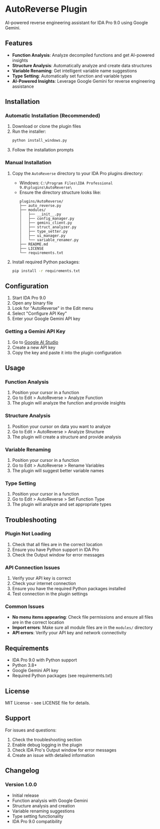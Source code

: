 # AutoReverse Plugin

AI-powered reverse engineering assistant for IDA Pro 9.0 using Google Gemini.

## Features

- **Function Analysis**: Analyze decompiled functions and get AI-powered insights
- **Structure Analysis**: Automatically analyze and create data structures
- **Variable Renaming**: Get intelligent variable name suggestions
- **Type Setting**: Automatically set function and variable types
- **AI-Powered Insights**: Leverage Google Gemini for reverse engineering assistance

## Installation

### Automatic Installation (Recommended)

1. Download or clone the plugin files
2. Run the installer:
   ```bash
   python install_windows.py
   ```
3. Follow the installation prompts

### Manual Installation

1. Copy the `AutoReverse` directory to your IDA Pro plugins directory:
   - Windows: `C:\Program Files\IDA Professional 9.0\plugins\AutoReverse\`
   - Ensure the directory structure looks like:
     ```
     plugins/AutoReverse/
     ├── auto_reverse.py
     ├── modules/
     │   ├── __init__.py
     │   ├── config_manager.py
     │   ├── gemini_client.py
     │   ├── struct_analyzer.py
     │   ├── type_setter.py
     │   ├── ui_manager.py
     │   └── variable_renamer.py
     ├── README.md
     ├── LICENSE
     └── requirements.txt
     ```

2. Install required Python packages:
   ```bash
   pip install -r requirements.txt
   ```

## Configuration

1. Start IDA Pro 9.0
2. Open any binary file
3. Look for "AutoReverse" in the Edit menu
4. Select "Configure API Key"
5. Enter your Google Gemini API key

### Getting a Gemini API Key

1. Go to [Google AI Studio](https://makersuite.google.com/app/apikey)
2. Create a new API key
3. Copy the key and paste it into the plugin configuration

## Usage

### Function Analysis

1. Position your cursor in a function
2. Go to Edit > AutoReverse > Analyze Function
3. The plugin will analyze the function and provide insights

### Structure Analysis

1. Position your cursor on data you want to analyze
2. Go to Edit > AutoReverse > Analyze Structure
3. The plugin will create a structure and provide analysis

### Variable Renaming

1. Position your cursor in a function
2. Go to Edit > AutoReverse > Rename Variables
3. The plugin will suggest better variable names

### Type Setting

1. Position your cursor in a function
2. Go to Edit > AutoReverse > Set Function Type
3. The plugin will analyze and set appropriate types

## Troubleshooting

### Plugin Not Loading

1. Check that all files are in the correct location
2. Ensure you have Python support in IDA Pro
3. Check the Output window for error messages

### API Connection Issues

1. Verify your API key is correct
2. Check your internet connection
3. Ensure you have the required Python packages installed
4. Test connection in the plugin settings

### Common Issues

- **No menu items appearing**: Check file permissions and ensure all files are in the correct location
- **Import errors**: Make sure all module files are in the `modules/` directory
- **API errors**: Verify your API key and network connectivity

## Requirements

- IDA Pro 9.0 with Python support
- Python 3.8+
- Google Gemini API key
- Required Python packages (see requirements.txt)

## License

MIT License - see LICENSE file for details.

## Support

For issues and questions:
1. Check the troubleshooting section
2. Enable debug logging in the plugin
3. Check IDA Pro's Output window for error messages
4. Create an issue with detailed information

## Changelog

### Version 1.0.0
- Initial release
- Function analysis with Google Gemini
- Structure analysis and creation
- Variable renaming suggestions
- Type setting functionality
- IDA Pro 9.0 compatibility 